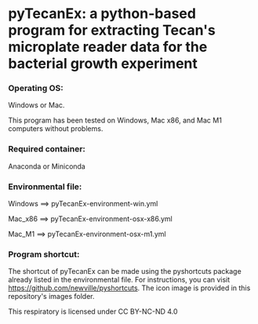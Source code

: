 # pyTecanEx: a python-based program for extracting Tecan's microplate reader data for the bacterial growth experiment


### Operating OS: 

Windows or Mac.

This program has been tested on Windows, Mac x86, and Mac M1 computers without problems.


### Required container: 

Anaconda or Miniconda


### Environmental file:

Windows ==> pyTecanEx-environment-win.yml

Mac_x86 ==> pyTecanEx-environment-osx-x86.yml

Mac_M1  ==> pyTecanEx-environment-osx-m1.yml

### Program shortcut:

The shortcut of pyTecanEx can be made using the pyshortcuts package already listed in the environmental file. For instructions, you can visit https://github.com/newville/pyshortcuts. The icon image is provided in this repository's images folder.



This respiratory is licensed under CC BY-NC-ND 4.0
